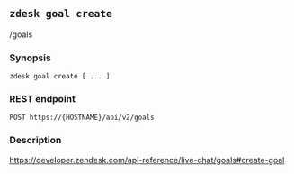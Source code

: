 ## `zdesk goal create`

/goals

### Synopsis

    zdesk goal create [ ... ]

### REST endpoint

    POST https://{HOSTNAME}/api/v2/goals

### Description

https://developer.zendesk.com/api-reference/live-chat/goals#create-goal

